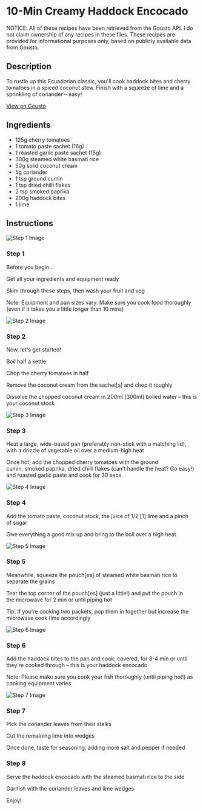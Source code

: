 # 10-Min Creamy Haddock Encocado

NOTICE: All of these recipes have been retrieved from the Gousto API. I do not claim ownership of any recipes in these files. These recipes are provided for informational purposes only, based on publicly available data from Gousto.

## Description

To rustle up this Ecuadorian classic, you'll cook haddock bites and cherry tomatoes in a spiced coconut stew. Finish with a squeeze of lime and a sprinkling of coriander – easy!

[View on Gousto](https://www.gousto.co.uk/recipes/cookbook/10-min-creamy-haddock-encocado)

## Ingredients

- 125g cherry tomatoes
- 1 tomato paste sachet (16g)
- 1 roasted garlic paste sachet (15g)
- 300g steamed white basmati rice
- 50g solid coconut cream
- 5g coriander
- 1 tsp ground cumin
- 1 tsp dried chilli flakes
- 2 tsp smoked paprika
- 200g haddock bites
- 1 lime

## Instructions

![Step 1 Image](https://production-media.gousto.co.uk/cms/recipe-step-image/1693-Step-1-x200.jpg)

### Step 1

Before you begin...

Get all your ingredients and equipment ready

Skim through these steps, then wash your fruit and veg

Note: Equipment and pan sizes vary. Make sure you cook food thoroughly (even if it takes you a little longer than 10 mins)

![Step 2 Image](https://production-media.gousto.co.uk/cms/recipe-step-image/1693-Step-2-x200.jpg)

### Step 2

Now, let's get started!

Boil half a kettle

Chop the cherry tomatoes in half

Remove the coconut cream from the sachet<span class="text-danger">[s] </span>and chop it roughly

Dissolve the chopped coconut cream in 200ml <span class="text-danger">[300ml]</span> boiled water – this is your coconut stock

![Step 3 Image](https://production-media.gousto.co.uk/cms/recipe-step-image/1693-Step-3-x200.jpg)

### Step 3

Heat a large, wide-based pan (preferably non-stick with a matching lid), with a drizzle of vegetable oil over a medium-high heat

Once hot, add the chopped cherry tomatoes with the ground cumin, smoked paprika, dried chilli flakes (can't handle the heat? Go easy!) and roasted garlic paste and cook for 30 secs

![Step 4 Image](https://production-media.gousto.co.uk/cms/recipe-step-image/1693-Step-4-x200.jpg)

### Step 4

Add the tomato paste, coconut stock, the juice of 1/2 <span class="text-danger">[1]</span> lime and a pinch of sugar

Give everything a good mix up and bring to the boil over a high heat

![Step 5 Image](https://production-media.gousto.co.uk/cms/recipe-step-image/1693-Step-5-x200.jpg)

### Step 5

Meanwhile, squeeze the pouch<span class="text-danger">[es] </span>of steamed white basmati rice to separate the grains

Tear the top corner of the pouch<span class="text-danger">[es] </span>(just a little!) and put the pouch in the microwave for 2 min or until piping hot

Tip: If you're cooking two packets, pop them in together but increase the microwave cook time accordingly

![Step 6 Image](https://production-media.gousto.co.uk/cms/recipe-step-image/1693-Step-6-x200.jpg)

### Step 6

Add the haddock bites to the pan and cook, covered, for 3-4 min or until they're cooked through – this is your haddock encocado

Note: Please make sure you cook your fish thoroughly (until piping hot!) as cooking equipment varies

![Step 7 Image](https://production-media.gousto.co.uk/cms/recipe-step-image/1693-Step-7-x200.jpg)

### Step 7

Pick the coriander leaves from their stalks

Cut the remaining lime into wedges

Once done, taste for seasoning, adding more salt and pepper if needed

### Step 8

Serve the haddock encocado with the steamed basmati rice to the side

Garnish with the coriander leaves and lime wedges

Enjoy!

